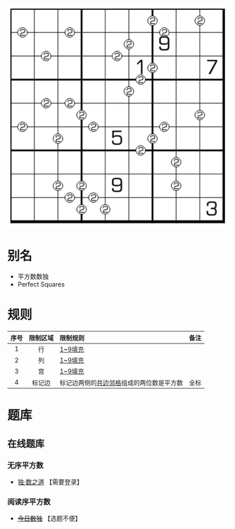 ![](../../../../../images/sudoku/平方数数独.png)

# 别名

- 平方数数独
- Perfect Squares

# 规则

| 序号  | 限制区域 | 限制规则                   | 备注  |
|:---:|:----:|:-----------------------|:---:|
|  1  |  行   | [1~9填充]                |     |
|  2  |  列   | [1~9填充]                |     |
|  3  |  宫   | [1~9填充]                |     |
|  4  | 标记边  | 标记边两侧的[共边邻格]组成的两位数是平方数 | 全标  |

# 题库

## 在线题库

### 无序平方数

- [独·数之道](http://www.sudokufans.org.cn/lx/game.index.php?type=pf) 【需要登录】

### 阅读序平方数

- ~~[今日数独]~~ 【选题不便】

[1~9填充]: ../../../../../rules.md#1~9填充

[共边邻格]: ../../../../../rules.md#共边邻格

[今日数独]: https://cn.sudoku.today/g-perfect-squares/
